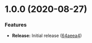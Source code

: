 # 1.0.0 (2020-08-27)


### Features

* **Release:** Initial release ([64aeea4](https://github.com/ideal-postcodes/opencart/commit/64aeea495569ab3ab6ba56d3e2b276e6f9d3acf1))
